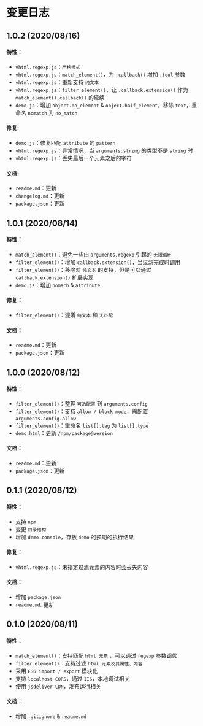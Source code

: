 # 变更日志

## 1.0.2 (2020/08/16)

#### 特性：

- `vhtml.regexp.js`：`严格模式`
- `vhtml.regexp.js`：`match_element()`，为 `.callback()` 增加 `.tool` 参数
- `vhtml.regexp.js`：重新支持 `纯文本`
- `vhtml.regexp.js`：`filter_element()`，让 `.callback.extension()` 作为  `match_element().callback()` 的延续
- `demo.js`：增加 `object.no_element` & `object.half_element`，移除 `text`，重命名 `nomatch` 为 `no_match`

#### 修复: 

- `demo.js`：修复匹配 `attribute` 的 `pattern`
- `vhtml.regexp.js`：异常情况，当 `arguments.string` 的类型不是 `string` 时
- `vhtml.regexp.js`：丢失最后一个元素之后的字符

#### 文档:

- `readme.md`：更新
- `changelog.md`：更新
- `package.json`：更新

## 1.0.1 (2020/08/14)

#### 特性：

- `match_element()`：避免一些由 `arguments.regexp` 引起的 `无限循环`
- `filter_element()`：增加  `callback.extension()`，当过滤完成时调用
- `filter_element()`：移除对 `纯文本` 的支持，但是可以通过 `callback.extension()` 扩展实现
- `demo.js`：增加 `nomach` & `attribute`

#### 修复：

- `filter_element()`：混淆 `纯文本` 和 `无匹配`

#### 文档：

- `readme.md`：更新
- `package.json`：更新

## 1.0.0 (2020/08/12)

#### 特性：

- `filter_element()`：整理 `可选配置` 到 `arguments.config`
- `filter_element()`：支持 `allow / block mode`，需配置 `arguments.config.allow`
- `filter_element()`：重命名 `list[].tag` 为 `list[].type`
- `demo.html`：更新 `/npm/package@version`

#### 文档：

- `readme.md`：更新
- `package.json`：更新

## 0.1.1 (2020/08/12)

#### 特性：

- 支持 `npm`
- 变更 `目录结构`
- 增加 `demo.console`，存放 `demo` 的预期的执行结果

#### 修复：

- `vhtml.regexp.js`：未指定过滤元素的内容时会丢失内容

#### 文档：

- 增加 `package.json`
- `readme.md`: 更新

## 0.1.0 (2020/08/11)

#### 特性：

- `match_element()`：支持匹配 `html 元素` ，可以通过 `regexp` 参数调优
- `filter_element()`：支持过滤 `html 元素及其属性、内容`
- 采用 `ES6 import / export` 模块化
- 支持 `localhost CORS`，通过 `IIS`，本地调试相关
- 使用 `jsdeliver CDN`，发布运行相关

#### 文档：

- 增加 `.gitignore` & `readme.md`